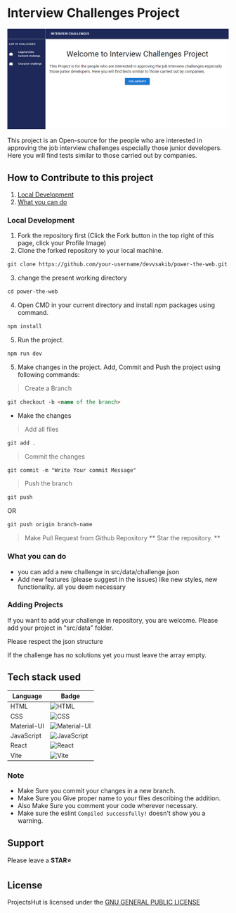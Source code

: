 # Interview Challenges Project

![Interview Challenges Project](public/assets/banner.png)

This project is an Open-source for the people who are interested in approving the job interview challenges especially those junior developers. Here you will find tests similar to those carried out by companies.

## How to Contribute to this project

1. [Local Development](https://github.com/ezequielbugnon/interview-challenges#local-development)
1. [What you can do](https://github.com/ezequielbugnon/interview-challenges#local-development)

### Local Development

1. Fork the repository first (Click the Fork button in the top right of this page,
   click your Profile Image)
2. Clone the forked repository to your local machine.

```markdown
git clone https://github.com/your-username/devvsakib/power-the-web.git
```

3. change the present working directory

```markdown
cd power-the-web
```
4. Open CMD in your current directory and install npm packages using command.
```markdown
npm install
```
5. Run the project.
```markdown
npm run dev
```

5. Make changes in the project. Add, Commit and Push the project using following commands:

> Create a Branch
```markdown
git checkout -b <name of the branch>
```
- Make the changes
> Add all files
```markdown
git add .
```
> Commit the changes
```markdown
git commit -m "Write Your commit Message"
```
> Push the branch
```markdown
git push
```
OR
```markdown
git push origin branch-name
```
> Make Pull Request from Github Repository
** Star the repository. **

### What you can do

- you can add a new challenge in src/data/challenge.json
- Add new features (please suggest in the issues) like new styles, new functionality. all you deem necessary

### Adding Projects
If you want to add your challenge in repository, you are welcome. Please add your project in "src/data" folder.

Please respect the json structure

If the challenge has no solutions yet you must leave the array empty.

## Tech stack used

| Language   | Badge                                                                                                             |
| ---------- | ----------------------------------------------------------------------------------------------------------------- |
| HTML       | ![HTML](https://img.shields.io/badge/html-F16529?style=for-the-badge&logo=html5&logoColor=white)                  |
| CSS        | ![CSS](https://img.shields.io/badge/css-254BDD?style=for-the-badge&logo=css3&logoColor=white)                     |
| Material-UI   | ![Material-UI](https://img.shields.io/badge/Material--UI-0081CB?style=for-the-badge&logo=material-ui&logoColor=white) |
| JavaScript | ![JavaScript](https://img.shields.io/badge/javascript-EFD81C?style=for-the-badge&logo=javascript&logoColor=white) |
| React      | ![React](https://img.shields.io/badge/react-blue?style=for-the-badge&logo=react&logoColor=navyblue)               |
| Vite       | ![Vite](https://img.shields.io/badge/vite-5BB4FF?style=for-the-badge&logo=vite&logoColor=FFC018)                  |

### Note

- Make Sure you commit your changes in a new branch.
- Make Sure you Give proper name to your files describing the addition.
- Also Make Sure you comment your code wherever necessary.
- Make sure the eslint `Compiled successfully!` doesn't show you a warning.

## Support
Please leave a **STAR⭐**


## License

ProjectsHut is licensed under the [GNU GENERAL PUBLIC LICENSE ](/LICENSE)




